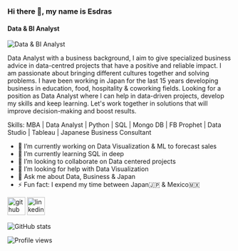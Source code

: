 ### Hi there 👋, my name is Esdras
#### Data & BI Analyst 
![Data & BI Analyst ](https://carleton.ca/datapower/wp-content/uploads/BannereDark.png)

Data Analyst with a business background, I aim to give specialized business advice in data-centred projects that have a positive and reliable impact. I am passionate about bringing different cultures together and solving problems. I have been working in Japan for the last 15 years developing business in education, food, hospitality & coworking fields. Looking for a position as Data Analyst where I can help in data-driven projects, develop my skills and keep learning. Let's work together in solutions that will improve decision-making and boost results.

Skills: MBA | Data Analyst | Python | SQL | Mongo DB | FB Prophet | Data Studio | Tableau | Japanese Business Consultant

- 🔭 I’m currently working on Data Visualization & ML  to forecast sales 
- 🌱 I’m currently learning SQL in deep 
- 👯 I’m looking to collaborate on Data centered projects 
- 🤔 I’m looking for help with Data Visualization 
- 💬 Ask me about Data, Business & Japan 
- ⚡ Fun fact: I expend my time between Japan🇯🇵  & Mexico🇲🇽 


[<img src='https://cdn.jsdelivr.net/npm/simple-icons@3.0.1/icons/github.svg' alt='github' height='40'>](https://github.com/EsdrasGrau)  [<img src='https://cdn.jsdelivr.net/npm/simple-icons@3.0.1/icons/linkedin.svg' alt='linkedin' height='40'>](https://www.linkedin.com/in/esdras-campos//)  

![GitHub stats](https://github-readme-stats.vercel.app/api?username=EsdrasGrau&show_icons=true)  

![Profile views](https://gpvc.arturio.dev/EsdrasGrau)  